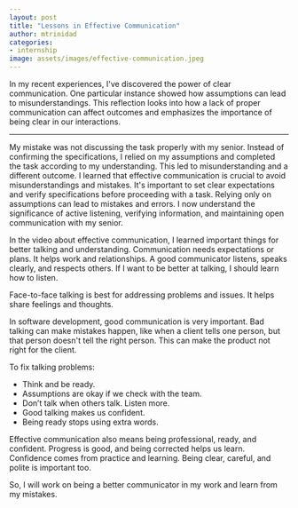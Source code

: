 ```yaml
---
layout: post
title: "Lessons in Effective Communication"
author: mtrinidad
categories: 
- internship
image: assets/images/effective-communication.jpeg
---
```

In my recent experiences, I've discovered the power of clear communication. One particular instance showed how assumptions can lead to misunderstandings. This reflection looks into how a lack of proper communication can affect outcomes and emphasizes the importance of being clear in our interactions. 

---
My mistake was not discussing the task properly with my senior. Instead of confirming the specifications, I relied on my assumptions and completed the task according to my understanding. This led to misunderstanding and a different outcome. I learned that effective communication is crucial to avoid misunderstandings and mistakes. It's important to set clear expectations and verify specifications before proceeding with a task. Relying only on assumptions can lead to mistakes and errors. I now understand the significance of active listening, verifying information, and maintaining open communication with my senior.

In the video about effective communication, I learned important things for better talking and understanding. Communication needs expectations or plans. It helps work and relationships. A good communicator listens, speaks clearly, and respects others. If I want to be better at talking, I should learn how to listen.

Face-to-face talking is best for addressing problems and issues. It helps share feelings and thoughts.

In software development, good communication is very important. Bad talking can make mistakes happen, like when a client tells one person, but that person doesn't tell the right person. This can make the product not right for the client.

To fix talking problems:

- Think and be ready.
- Assumptions are okay if we check with the team.
- Don’t talk when others talk. Listen more.
- Good talking makes us confident.
- Being ready stops using extra words.

Effective communication also means being professional, ready, and confident.  Progress is good, and being corrected helps us learn. Confidence comes from practice and learning. Being clear, careful, and polite is important too.

So, I will work on being a better communicator in my work and learn from my mistakes.